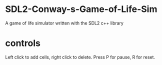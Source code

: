 # SDL2-Conway-s-Game-of-Life-Sim
A game of life simulator written with the SDL2 c++ library

# controls
Left click to add cells, right click to delete.
Press P for pause, R for reset.
